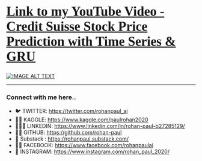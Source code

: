 <a href="https://www.youtube.com/watch?v=p_6kULimQvI&list=PLxqBkZuBynVR0Tw4dRwhpBcVBwePdLv8y&index=6"><h1 style="font-size:250%; font-family:cursive; color:#ff6666;"><b>Link to my YouTube Video - Credit Suisse Stock Price Prediction with Time Series & GRU</b></h1></a>

[![IMAGE ALT TEXT](https://imgur.com/sk49iMY.png)](https://www.youtube.com/watch?v=p_6kULimQvI&list=PLxqBkZuBynVR0Tw4dRwhpBcVBwePdLv8y&index=6)

--------------

### Connect with me here..

- 🐦 TWITTER: https://twitter.com/rohanpaul_ai
- ​👨‍🔧​ KAGGLE: https://www.kaggle.com/paulrohan2020
- 👨🏻‍💼 LINKEDIN: https://www.linkedin.com/in/rohan-paul-b27285129/
- 👨‍💻 GITHUB: https://github.com/rohan-paul
- 🤖 Substack : https://rohanpaul.substack.com/
- 🧑‍🦰 FACEBOOK: https://www.facebook.com/rohanpaulai
- 📸 INSTAGRAM: https://www.instagram.com/rohan_paul_2020/
